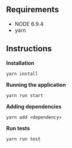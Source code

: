 ## Requirements

- NODE 6.9.4
- yarn

## Instructions

**Installation**

`yarn install`

**Running the application**

`yarn run start`

**Adding dependencies**

`yarn add <dependency>`

**Run tests**

`yarn run test`
